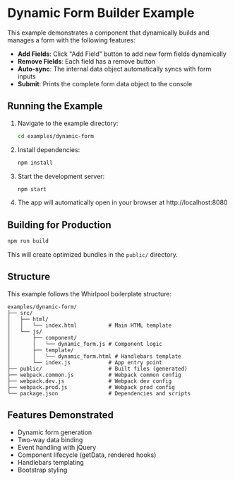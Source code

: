 # Dynamic Form Builder Example

This example demonstrates a component that dynamically builds and manages a form with the following features:

- **Add Fields**: Click "Add Field" button to add new form fields dynamically
- **Remove Fields**: Each field has a remove button
- **Auto-sync**: The internal data object automatically syncs with form inputs
- **Submit**: Prints the complete form data object to the console

## Running the Example

1. Navigate to the example directory:
   ```bash
   cd examples/dynamic-form
   ```

2. Install dependencies:
   ```bash
   npm install
   ```

3. Start the development server:
   ```bash
   npm start
   ```

4. The app will automatically open in your browser at http://localhost:8080

## Building for Production

```bash
npm run build
```

This will create optimized bundles in the `public/` directory.

## Structure

This example follows the Whirlpool boilerplate structure:

```
examples/dynamic-form/
├── src/
│   ├── html/
│   │   └── index.html          # Main HTML template
│   └── js/
│       ├── component/
│       │   └── dynamic_form.js # Component logic
│       ├── template/
│       │   └── dynamic_form.html # Handlebars template
│       └── index.js            # App entry point
├── public/                     # Built files (generated)
├── webpack.common.js           # Webpack common config
├── webpack.dev.js              # Webpack dev config
├── webpack.prod.js             # Webpack prod config
└── package.json                # Dependencies and scripts
```

## Features Demonstrated

- Dynamic form generation
- Two-way data binding
- Event handling with jQuery
- Component lifecycle (getData, rendered hooks)
- Handlebars templating
- Bootstrap styling
